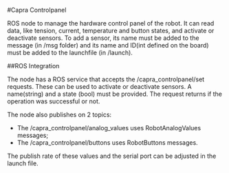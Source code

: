 #Capra Controlpanel

ROS node to manage the hardware control panel of the robot. It can read data, like tension, current, temperature and button states, and activate or deactivate sensors. To add a sensor, its name must be added to the message (in /msg folder) and its name and ID(int defined on the board) must be added to the launchfile (in /launch). 

##ROS Integration

The node has a ROS service that accepts the /capra_controlpanel/set requests. These can be used to activate or deactivate sensors. A name(string) and a state (bool) must be provided. The request returns if the operation was successful or not.

The node also publishes on 2 topics:
* The /capra_controlpanel/analog_values uses RobotAnalogValues messages;
* The /capra_controlpanel/buttons uses RobotButtons messages.

The publish rate of these values and the serial port can be adjusted in the launch file.
